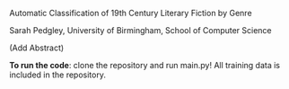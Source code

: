 Automatic Classification of 19th Century Literary Fiction by Genre

Sarah Pedgley, University of Birmingham, School of Computer Science

(Add Abstract)

**To run the code**: clone the repository and run main.py! All training data is included in the repository. 
